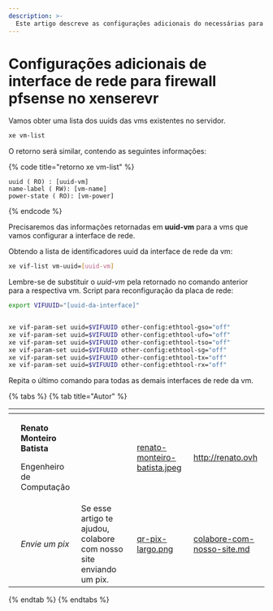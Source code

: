 ```yaml
---
description: >-
  Este artigo descreve as configurações adicionais do necessárias para execução de uma VM pfsense virtualizado no xenserver.
---
```


# Configurações adicionais de interface de rede para firewall pfsense no xenserevr

Vamos obter uma lista dos uuids das vms existentes no servidor.

```bash
xe vm-list
```

O retorno será similar, contendo as seguintes informações:

{% code title="retorno xe vm-list" %}
```text
uuid ( RO) : [uuid-vm]
name-label ( RW): [vm-name]
power-state ( RO): [vm-power]
```
{% endcode %}

Precisaremos das informações retornadas em **uuid-vm** para a vms que vamos configurar a interface de rede.

Obtendo a lista de identificadores uuid da interface de rede da vm:

```bash
xe vif-list vm-uuid=[uuid-vm]
```

Lembre-se de substituir o _uuid-vm_ pela retornado no comando anterior para a respectiva vm.
Script para reconfiguração da placa de rede:

```bash
export VIFUUID="[uuid-da-interface]"


xe vif-param-set uuid=$VIFUUID other-config:ethtool-gso="off"
xe vif-param-set uuid=$VIFUUID other-config:ethtool-ufo="off"
xe vif-param-set uuid=$VIFUUID other-config:ethtool-tso="off"
xe vif-param-set uuid=$VIFUUID other-config:ethtool-sg="off"
xe vif-param-set uuid=$VIFUUID other-config:ethtool-tx="off"
xe vif-param-set uuid=$VIFUUID other-config:ethtool-rx="off"
```

Repita o último comando para todas as demais interfaces de rede da vm.

{% tabs %}
{% tab title="Autor" %}
<table data-card-size="large" data-view="cards"><thead><tr><th data-type="users" data-multiple></th><th></th><th></th><th data-hidden data-card-cover data-type="files"></th><th data-hidden data-card-target data-type="content-ref"></th></tr></thead><tbody><tr><td></td><td><p><strong>Renato Monteiro Batista</strong></p><p>Engenheiro de Computação</p></td><td></td><td><a href="../../.gitbook/assets/renato-monteiro-batista.jpeg">renato-monteiro-batista.jpeg</a></td><td><a href="http://renato.ovh">http://renato.ovh</a></td></tr><tr><td></td><td><em>Envie um pix</em></td><td>Se esse artigo te ajudou, colabore com nosso site enviando um pix.</td><td><a href="../../.gitbook/assets/qr-pix-largo.png">qr-pix-largo.png</a></td><td><a href="../../colabore-com-nosso-site.md">colabore-com-nosso-site.md</a></td></tr></tbody></table>
{% endtab %}
{% endtabs %}